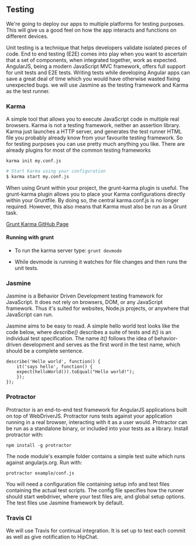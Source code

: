 Testing
---------------------------

We're going to deploy our apps to multiple platforms for testing purposes. This will give us a good feel on how the app interacts and 
functions on different devices. 

Unit testing is a technique that helps developers validate isolated pieces of code. 
End to end testing (E2E) comes into play when you want to ascertain that a set of components, when integrated together, 
work as expected. AngularJS, being a modern JavaScript MVC framework, offers full support for unit tests and E2E tests. 
Writing tests while developing Angular apps can save a great deal of time which you would have otherwise wasted fixing unexpected bugs. 
we will use Jasmine as the testing framework and Karma as the test runner.

### Karma
A simple tool that allows you to execute JavaScript code in multiple real browsers.
Karma is not a testing framework, neither an assertion library. Karma just launches a HTTP server, 
and generates the test runner HTML file you probably already know from your favourite testing framework. 
So for testing purposes you can use pretty much anything you like. 
There are already plugins for most of the common testing frameworks

`karma init my.conf.js`

```bash
# Start Karma using your configuration
$ karma start my.conf.js
```
When using Grunt within your project, the grunt-karma plugin is useful. The grunt-karma plugin allows you to 
place your Karma configurations directly within your Gruntfile. By doing so, the central karma.conf.js is no longer required. 
However, this also means that Karma must also be run as a Grunt task.

[Grunt Karma GitHub Page](https://github.com/karma-runner/grunt-karma#running-tests)

#### Running with grunt

- To run the karma server type: `grunt devmode`

- While devmode is running it watches for file changes and then runs the unit tests.

### Jasmine

Jasmine is a Behavior Driven Development testing framework for JavaScript. 
It does not rely on browsers, DOM, or any JavaScript framework. Thus it's suited for websites, 
Node.js projects, or anywhere that JavaScript can run.

Jasmine aims to be easy to read. A simple hello world test looks like the code below, where *describe()* describes a 
suite of tests and *it()* is an individual test specification. The name *it()* follows the idea of behavior-driven 
development and serves as the first word in the test name, which should be a complete sentence.

```karma
describe('Hello world', function() {
    it('says hello', function() {
	expect(helloWorld()).toEqual("Hello world!");
    });
});
```

### Protractor

Protractor is an end-to-end test framework for AngularJS applications built on top of WebDriverJS. 
Protractor runs tests against your application running in a real browser, interacting with it as a user would.
Protractor can be run as a standalone binary, or included into your tests as a library. 
Install protractor with:

`npm install -g protractor`

The node module's example folder contains a simple test suite which runs against angularjs.org. Run with:

`protractor example/conf.js`

You will need a configuration file containing setup info and test files containing the actual test scripts. 
The config file specifies how the runner should start webdriver, where your test files are, and global setup options. 
The test files use Jasmine framework by default.


### Travis CI

We will use Travis for continual integration. It is set up to test each commit as well as give notification to HipChat.

